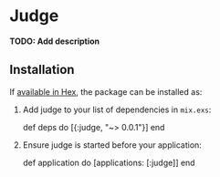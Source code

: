 # Judge

**TODO: Add description**

## Installation

If [available in Hex](https://hex.pm/docs/publish), the package can be installed as:

  1. Add judge to your list of dependencies in `mix.exs`:

        def deps do
          [{:judge, "~> 0.0.1"}]
        end

  2. Ensure judge is started before your application:

        def application do
          [applications: [:judge]]
        end

